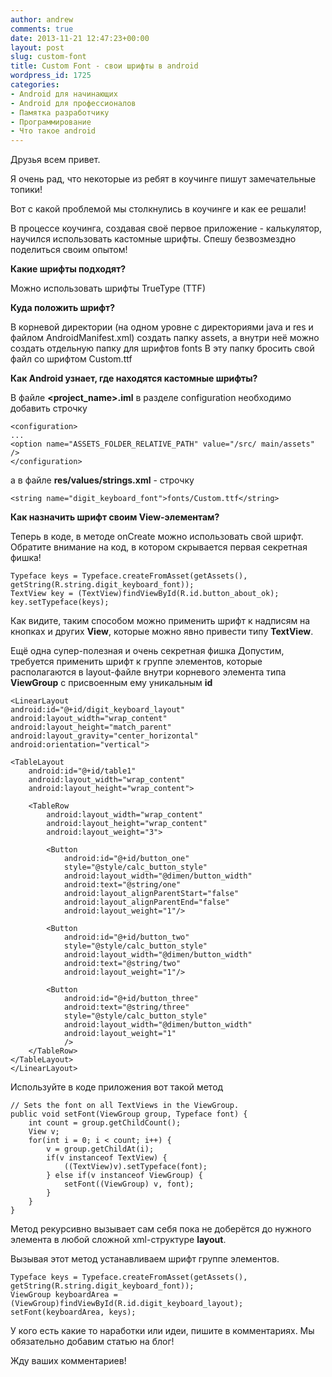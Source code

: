 ```yaml
---
author: andrew
comments: true
date: 2013-11-21 12:47:23+00:00
layout: post
slug: custom-font
title: Custom Font - свои шрифты в android
wordpress_id: 1725
categories:
- Android для начинающих
- Android для профессионалов
- Памятка разработчику
- Программирование
- Что такое android
---
```


Друзья всем привет.

Я очень рад, что некоторые из ребят в коучинге пишут замечательные топики!

Вот с какой проблемой мы столкнулись в коучинге и как ее решали!

<!-- more -->


В процессе коучинга, создавая своё первое приложение - калькулятор, научился использовать кастомные шрифты. Спешу безвозмездно поделиться своим опытом!

**Какие шрифты подходят?**

Можно использовать шрифты TrueType (TTF)

**Куда положить шрифт?**

В корневой директории (на одном уровне с директориями java и res и файлом AndroidManifest.xml) создать папку assets, а внутри неё можно создать отдельную папку для шрифтов fonts
В эту папку бросить свой файл со шрифтом Custom.ttf

**Как Android узнает, где находятся кастомные шрифты?**

В файле **<project_name>.iml** в разделе configuration необходимо добавить строчку

	<configuration>
	...
	<option name="ASSETS_FOLDER_RELATIVE_PATH" value="/src/	main/assets" />
	</configuration>

а в файле **res/values/strings.xml** - строчку

	<string name="digit_keyboard_font">fonts/Custom.ttf</string>

**Как назначить шрифт своим View-элементам?**

Теперь в коде, в методе onCreate можно использовать свой шрифт. Обратите внимание на код, в котором скрывается первая секретная фишка!

	Typeface keys = Typeface.createFromAsset(getAssets(), 	getString(R.string.digit_keyboard_font));
	TextView key = (TextView)findViewById(R.id.button_about_ok);
	key.setTypeface(keys);


Как видите, таким способом можно применить шрифт к надписям на кнопках и других **View**, которые можно явно привести типу **TextView**.


Ещё одна супер-полезная и очень секретная фишка
Допустим, требуется применить шрифт к группе элементов, которые располагаются в layout-файле внутри корневого элемента типа **ViewGroup** с присвоенным ему уникальным **id**


	<LinearLayout
    android:id="@+id/digit_keyboard_layout"
    android:layout_width="wrap_content"
    android:layout_height="match_parent"
    android:layout_gravity="center_horizontal"
    android:orientation="vertical">

    <TableLayout
        android:id="@+id/table1"
        android:layout_width="wrap_content"
        android:layout_height="wrap_content">

        <TableRow
            android:layout_width="wrap_content"
            android:layout_height="wrap_content"
            android:layout_weight="3">

            <Button
                android:id="@+id/button_one"
                style="@style/calc_button_style"
                android:layout_width="@dimen/button_width"
                android:text="@string/one"
                android:layout_alignParentStart="false"
                android:layout_alignParentEnd="false"
                android:layout_weight="1"/>

            <Button
                android:id="@+id/button_two"
                style="@style/calc_button_style"
                android:layout_width="@dimen/button_width"
                android:text="@string/two"
                android:layout_weight="1"/>

            <Button
                android:id="@+id/button_three"
                android:text="@string/three"
                style="@style/calc_button_style"
                android:layout_width="@dimen/button_width"
                android:layout_weight="1"
                />
        </TableRow>
    </TableLayout>
	</LinearLayout>


Используйте в коде приложения вот такой метод


	// Sets the font on all TextViews in the ViewGroup.
    public void setFont(ViewGroup group, Typeface font) {
        int count = group.getChildCount();
        View v;
        for(int i = 0; i < count; i++) {
            v = group.getChildAt(i);
            if(v instanceof TextView) {
                ((TextView)v).setTypeface(font);
            } else if(v instanceof ViewGroup) {
                setFont((ViewGroup) v, font);
            }
        }
    }

Метод рекурсивно вызывает сам себя пока не доберётся до нужного элемента в любой сложной xml-структуре **layout**. 

Вызывая этот метод устанавливаем шрифт группе элементов.

	Typeface keys = Typeface.createFromAsset(getAssets(), 	getString(R.string.digit_keyboard_font));
	ViewGroup keyboardArea = (ViewGroup)findViewById(R.id.digit_keyboard_layout);
	setFont(keyboardArea, keys);

У кого есть какие то наработки или идеи, пишите в комментариях. Мы обязательно добавим статью на блог!

Жду ваших комментариев!